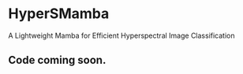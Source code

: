 # HyperSMamba
A Lightweight Mamba for Efficient Hyperspectral Image Classification

## Code coming soon.
